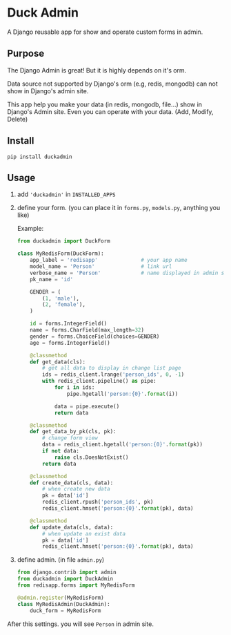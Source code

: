 # Duck Admin
A Django reusable app for show and operate custom forms in admin.

## Purpose

The Django Admin is great!
But it is highly depends on it's orm.

Data source not supported by Django's orm (e.g, redis, mongodb) can not show
in Django's admin site.

This app help you make your data (in redis, mongodb, file...) show in Django's Admin site.
Even you can operate with your data. (Add, Modify, Delete)


## Install

```
pip install duckadmin
```

## Usage

1.  add `'duckadmin'` in `INSTALLED_APPS`
2.  define your form. (you can place it in `forms.py`, `models.py`, anything you like)

    Example:
    ```python
    from duckadmin import DuckForm
    
    class MyRedisForm(DuckForm):
        app_label = 'redisapp'              # your app name
        model_name = 'Person'               # link url 
        verbose_name = 'Person'             # name displayed in admin site
        pk_name = 'id'
    
        GENDER = (
            (1, 'male'),
            (2, 'female'),
        )
    
        id = forms.IntegerField()
        name = forms.CharField(max_length=32)
        gender = forms.ChoiceField(choices=GENDER)
        age = forms.IntegerField()
    
        @classmethod
        def get_data(cls):
            # get all data to display in change list page
            ids = redis_client.lrange('person_ids', 0, -1)
            with redis_client.pipeline() as pipe:
                for i in ids:
                    pipe.hgetall('person:{0}'.format(i))
    
                data = pipe.execute()
                return data
    
        @classmethod
        def get_data_by_pk(cls, pk):
            # change form view
            data = redis_client.hgetall('person:{0}'.format(pk))
            if not data:
                raise cls.DoesNotExist()
            return data
    
        @classmethod
        def create_data(cls, data):
            # when create new data
            pk = data['id']
            redis_client.rpush('person_ids', pk)
            redis_client.hmset('person:{0}'.format(pk), data)
    
        @classmethod
        def update_data(cls, data):
            # when update an exist data
            pk = data['id']
            redis_client.hmset('person:{0}'.format(pk), data)
    ```

3.  define admin. (in file `admin.py`)

    ```python
    from django.contrib import admin
    from duckadmin import DuckAdmin
    from redisapp.forms import MyRedisForm
    
    @admin.register(MyRedisForm)
    class MyRedisAdmin(DuckAdmin):
        duck_form = MyRedisForm

    ```

After this settings. you will see `Person` in admin site.

